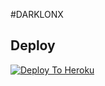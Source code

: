 #DARKLONX

## Deploy
[![Deploy To Heroku](https://www.herokucdn.com/deploy/button.svg)](https://dashboard.heroku.com/new?button-url=https%3A%2F%2Fgithub.com%2FDARKLONX%2FHEROKU&template=https%3A%2F%2Fgithub.com%2FDARKLONX%2FHEROKU)
